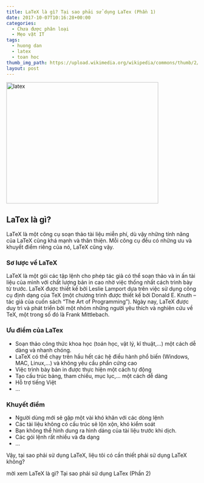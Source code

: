 ```yaml
---
title: LaTeX là gì? Tại sao phải sử dụng LaTex (Phần 1)
date: 2017-10-07T10:16:28+00:00
categories:
  - Chưa được phân loại
  - Mẹo vặt IT
tags:
  - huong dan
  - latex
  - toan hoc
thumb_img_path: https://upload.wikimedia.org/wikipedia/commons/thumb/2/22/LaTeX_cover.svg/400px-LaTeX_cover.svg.png
layout: post
---
```

<img class="size-medium" src="https://upload.wikimedia.org/wikipedia/commons/thumb/2/22/LaTeX_cover.svg/400px-LaTeX_cover.svg.png" alt="latex" width="400" height="320" />

## **LaTex là gì?**

LaTeX là một công cụ soạn thảo tài liệu miễn phí, dù vậy những tính năng của LaTeX cũng khá mạnh và thân thiện. Mỗi công cụ đều có những ưu và khuyết điểm riêng của nó, LaTeX cũng vậy.

### **Sơ lược về LaTeX**

LaTeX là một gói các tập lệnh cho phép tác giả có thể soạn thảo và in ấn tài liệu của mình với chất lượng bản in cao nhờ việc thống nhất cách trình bày từ trước. LaTeX được thiết kế bởi Leslie Lamport dựa trên việc sử dụng công cụ định dạng của TeX (một chương trình được thiết kế bởi Donald E. Knuth &#8211; tác giả của cuốn sách “The Art of Programming”). Ngày nay, LaTeX được duy trì và phát triển bởi một nhóm những người yêu thích và nghiên cứu về TeX, một trong số đó là Frank Mittlebach.

### Ưu điểm của LaTex

  * Soạn thảo công thức khoa học (toán học, vật lý, kĩ thuật,&#8230;) một cách dễ dàng và nhanh chóng.
  * LaTeX có thể chạy trên hầu hết các hệ điều hành phổ biến (Windows, MAC, Linux,&#8230;) và không yêu cầu phần cứng cao
  * Việc trình bày bản in được thực hiện một cách tự động
  * Tạo cấu trúc bảng, tham chiếu, mục lục,&#8230; một cách dễ dàng
  * Hỗ trợ tiếng Việt
  * &#8230;

### Khuyết điểm

  * Người dùng mới sẽ gặp một vài khó khăn với các dòng lệnh
  * Các tài liệu không có cấu trúc sẽ lộn xộn, khó kiểm soát
  * Bạn không thể hình dung ra hình dáng của tài liệu trước khi dịch.
  * Các gói lệnh rất nhiều và đa dạng
  * &#8230;

Vậy, tại sao phải sử dụng LaTeX, liệu tôi có cần thiết phải sử dụng LaTeX không?

mời xem LaTeX là gì? Tại sao phải sử dụng LaTex (Phần 2)